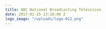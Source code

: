 ```yaml
---
title: ABC National Broadcasting Television
date: 2017-01-25 13:16:00 Z
logo_image: "/uploads/logo-012.png"
---
```


